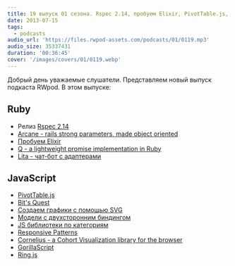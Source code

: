 ```yaml
---
title: 19 выпуск 01 сезона. Rspec 2.14, пробуем Elixir, PivotTable.js, GorillaScript и прочее
date: 2013-07-15
tags:
  - podcasts
audio_url: 'https://files.rwpod-assets.com/podcasts/01/0119.mp3'
audio_size: 35337431
duration: '00:36:45'
cover: '/images/covers/01/0119.webp'
---
```


Добрый день уважаемые слушатели. Представляем новый выпуск подкаста RWpod. В этом выпуске:

## Ruby

- Релиз [Rspec 2.14](http://myronmars.to/n/dev-blog/2013/07/rspec-2-14-is-released)
- [Arcane - rails strong parameters, made object oriented](https://github.com/cloudsdaleapp/arcane)
- [Пробуем Elixir](http://tryelixir.org/)
- [Q - a lightweight promise implementation in Ruby](https://github.com/jclem/q-defer)
- [Lita - чат-бот с адаптерами](http://jimmycuadra.github.io/lita/)

## JavaScript

- [PivotTable.js](https://github.com/nicolaskruchten/pivottable)
- [Bit's Quest](http://bitsquest.bitbucket.org/index.html)
- [Создаем графики с помощью SVG](http://rvlasveld.github.io/blog/2013/07/02/creating-interactive-graphs-with-svg-part-1/)
- [Модели с двухсторонним биндингом](http://iugojs.com/)
- [JS библиотеки по категориям](http://www.javascriptoo.com/)
- [Responsive Patterns](http://bradfrost.github.io/this-is-responsive/patterns.html)
- [Cornelius - a Cohort Visualization library for the browser](http://restorando.github.io/cornelius/)
- [GorillaScript](http://ckknight.github.io/gorillascript/)
- [Ring.js](http://ringjs.neoname.eu/)
